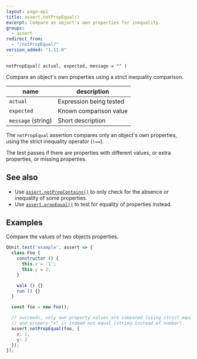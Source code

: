 ```yaml
---
layout: page-api
title: assert.notPropEqual()
excerpt: Compare an object's own properties for inequality.
groups:
  - assert
redirect_from:
  - "/notPropEqual/"
version_added: "1.11.0"
---
```


`notPropEqual( actual, expected, message = "" )`

Compare an object's own properties using a strict inequality comparison.

| name | description |
|------|-------------|
| `actual` | Expression being tested |
| `expected` | Known comparison value |
| `message` (string) | Short description |

The `notPropEqual` assertion compares only an object's own properties, using the strict inequality operator (`!==`).

The test passes if there are properties with different values, or extra properties, or missing properties.

## See also

* Use [`assert.notPropContains()`](./notPropContains.md) to only check for the absence or inequality of some properties.
* Use [`assert.propEqual()`](./propEqual.md) to test for equality of properties instead.

## Examples

Compare the values of two objects properties.

```js
QUnit.test('example', assert => {
  class Foo {
    constructor () {
      this.x = '1';
      this.y = 2;
    }

    walk () {}
    run () {}
  }

  const foo = new Foo();

  // succeeds, only own property values are compared (using strict equality),
  // and propery "x" is indeed not equal (string instead of number).
  assert.notPropEqual(foo, {
    x: 1,
    y: 2
  });
});
```
